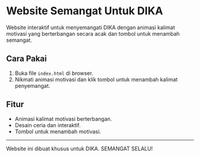 # Website Semangat Untuk DIKA

Website interaktif untuk menyemangati DIKA dengan animasi kalimat motivasi yang berterbangan secara acak dan tombol untuk menambah semangat.

## Cara Pakai
1. Buka file `index.html` di browser.
2. Nikmati animasi motivasi dan klik tombol untuk menambah kalimat penyemangat.

## Fitur
- Animasi kalimat motivasi berterbangan.
- Desain ceria dan interaktif.
- Tombol untuk menambah motivasi.

---
Website ini dibuat khusus untuk DIKA. SEMANGAT SELALU!
